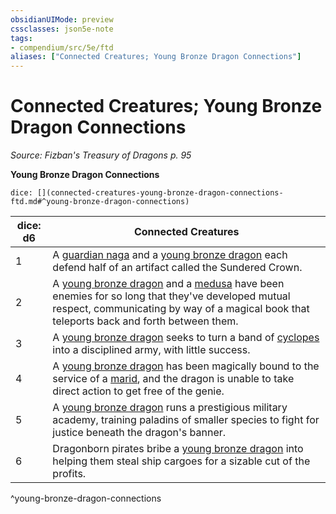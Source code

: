 ```yaml
---
obsidianUIMode: preview
cssclasses: json5e-note
tags:
- compendium/src/5e/ftd
aliases: ["Connected Creatures; Young Bronze Dragon Connections"]
---
```

# Connected Creatures; Young Bronze Dragon Connections
*Source: Fizban's Treasury of Dragons p. 95* 

**Young Bronze Dragon Connections**

`dice: [](connected-creatures-young-bronze-dragon-connections-ftd.md#^young-bronze-dragon-connections)`

| dice: d6 | Connected Creatures |
|----------|---------------------|
| 1 | A [guardian naga](2-Mechanics/CLI/bestiary/monstrosity/guardian-naga.md) and a [young bronze dragon](2-Mechanics/CLI/bestiary/dragon/young-bronze-dragon.md) each defend half of an artifact called the Sundered Crown. |
| 2 | A [young bronze dragon](2-Mechanics/CLI/bestiary/dragon/young-bronze-dragon.md) and a [medusa](2-Mechanics/CLI/bestiary/monstrosity/medusa.md) have been enemies for so long that they've developed mutual respect, communicating by way of a magical book that teleports back and forth between them. |
| 3 | A [young bronze dragon](2-Mechanics/CLI/bestiary/dragon/young-bronze-dragon.md) seeks to turn a band of [cyclopes](2-Mechanics/CLI/bestiary/giant/cyclops.md) into a disciplined army, with little success. |
| 4 | A [young bronze dragon](2-Mechanics/CLI/bestiary/dragon/young-bronze-dragon.md) has been magically bound to the service of a [marid](2-Mechanics/CLI/bestiary/elemental/marid.md), and the dragon is unable to take direct action to get free of the genie. |
| 5 | A [young bronze dragon](2-Mechanics/CLI/bestiary/dragon/young-bronze-dragon.md) runs a prestigious military academy, training paladins of smaller species to fight for justice beneath the dragon's banner. |
| 6 | Dragonborn pirates bribe a [young bronze dragon](2-Mechanics/CLI/bestiary/dragon/young-bronze-dragon.md) into helping them steal ship cargoes for a sizable cut of the profits. |
^young-bronze-dragon-connections